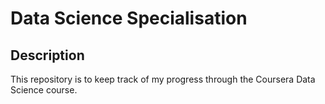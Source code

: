 # Data Science Specialisation

## Description
This repository is to keep track of my progress through the Coursera Data Science course.
